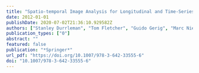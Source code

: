 ```yaml
---
title: "Spatio-temporal Image Analysis for Longitudinal and Time-Series Image Data - Second International Workshop, STIA 2012, Held in Conjunction with MICCAI 2012, Nice, France, October 1, 2012. Proceedings"
date: 2012-01-01
publishDate: 2020-07-02T21:36:10.929582Z
authors: ["Stanley Durrleman", "Tom Fletcher", "Guido Gerig", "Marc Niethammer"]
publication_types: ["0"]
abstract: ""
featured: false
publication: "*Springer*"
url_pdf: "https://doi.org/10.1007/978-3-642-33555-6"
doi: "10.1007/978-3-642-33555-6"
---
```


